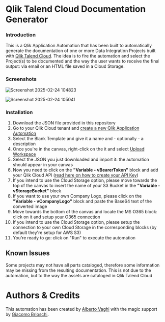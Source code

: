 # Qlik Talend Cloud Documentation Generator

### Introduction

This is a Qlik Application Automation that has been built to automatically generate the documentation of one or more Data Integration Projects built with [Qlik Talend Cloud](https://help.qlik.com/en-US/cloud-services/Subsystems/Hub/Content/Sense_Hub/DataIntegration/Introduction/Data-services.htm). The idea is to fire the automation and select the Project(s) to be documented and the way the user wants to receive the final output: via email or an HTML file saved in a Cloud Storage.

### Screenshots

![Screenshot 2025-02-24 104823](https://github.com/user-attachments/assets/c87aa25b-e6bc-4c33-a342-339720e16a76)

![Screenshot 2025-02-24 105041](https://github.com/user-attachments/assets/79dec844-2e88-46b0-900d-8cd0258fe65a)

### Installation

1. Download the JSON file provided in this repository
2. Go to your Qlik Cloud tenant and [create a new Qlik Application Automation](https://help.qlik.com/en-US/cloud-services/Subsystems/Hub/Content/Sense_QlikAutomation/introduction/creating-automation.htm)
3. Select the Blank Template and give it a name and - optionally - a description
4. Once you're in the canvas, right-click on the it and select [Upload Workspace](https://help.qlik.com/en-US/cloud-services/Subsystems/Hub/Content/Sense_QlikAutomation/introduction/navigating-UI.htm)
5. Select the JSON you just downloaded and import it: the automation should appear in your canvas
6. Now you need to click on the **"Variable - vBearerToken"** block and add your Qlik Cloud API ([read here on how to create your API Key](https://help.qlik.com/en-US/cloud-services/Subsystems/Hub/Content/Sense_Hub/Admin/mc-generate-api-keys.htm))
7. If you intend to use the Cloud Storage option, please move towards the top of the canvas to insert the name of your S3 Bucket in the **"Variable - vStorageBucket"** block
8. If you want to use your own Company Logo, please click on the **"Variable - vCompanyLogo"** block and paste the Base64 text of the converted image
9. Move towards the bottom of the canvas and locate the MS O365 block: click on it and [setup your O365 connection](https://help.qlik.com/en-US/cloud-services/Subsystems/Hub/Content/Sense_QlikAutomation/connector-blocks/connectors-list.htm)
10. If you intend to use the Cloud Storage option, please setup the connection to your own Cloud Storage in the corresponding blocks (by default they're setup for AWS S3)
12. You're ready to go: click on "Run" to execute the automation

## Known Issues

Some projects may not have all parts cataloged, therefore some information may be missing from the resulting documentation. This is not due to the automation, but to the way the assets are cataloged in Qlik Talend Cloud
   
# Authors & Credits

This automation has been created by [Alberto Vaghi](mailto:cii@qlik.com) with the magic support by [Giacomo Brioschi](mailto:fqy@qlik.com).
